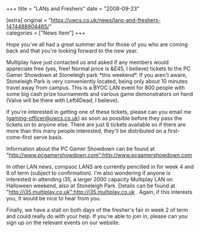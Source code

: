 +++
title = "LANs and Freshers"
date = "2008-09-23"

[extra]
original = "https://uwcs.co.uk/news/lans-and-freshers-1474488904485/"    
categories = ["News Item"]
+++

Hope you've all had a great summer and for those of you who are coming back and that you're looking forward to the new year.

Multiplay have just contacted us and asked if any members would appreciate free (yes, free\! Normal price is &£45, I believe) tickets to the PC Gamer Showdown at Stoneleigh park \*this weekend\*. If you aren't aware, Stoneleigh Park is very conveniently located, being only about 10 minutes travel away from campus. This is a BYOC LAN event for 800 people with some big cash prize tournaments and various game demonstrators on hand (Valve will be there with Left4Dead, I believe).

If you're interested in getting one of these tickets, please can you email me (gaming-officer@uwcs.co.uk) as soon as possible before they pass the tickets on to anyone else. There are just 6 tickets available so if there are more than this many people interested, they'll be distributed on a first-come-first serve basis.

Information about the PC Gamer Showdown can be found at "http://www.pcgamershowdown.com":http://www.pcgamershowdown.com

In other LAN news, compsoc LANS are currently pencilled in for week 4 and 8 of term (subject to confirmation). I'm also wondering if anyone is interested in attending i35, a larger 2000 capacity Multiplay LAN on Halloween weekend, also at Stoneleigh Park. Details can be found at "http://i35.multiplay.co.uk":http://i35.multiplay.co.uk . Again, if this interests you, it would be nice to hear from you.

Finally, we have a stall on both days of the fresher's fair in week 2 of term and could really do with your help. If you're able to join in, please can you sign up on the relevant events on our website.

